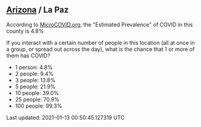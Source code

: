 
## [Arizona](/united-states/arizona) / La Paz

According to [MicroCOVID.org](http://microcovid.org),
the "Estimated Prevalence" of COVID in this county is 4.8%

If you interact with a certain number of people in this location
(all at once in a group, or spread out across the day), what is the chance that
1 or more of them has COVID?

- 1 person: 4.8%
- 2 people: 9.4%
- 3 people: 13.8%
- 5 people: 21.9%
- 10 people: 39.0%
- 25 people: 70.9%
- 100 people: 99.3%

Last updated: 2021-01-13 00:50:45.127319 UTC
